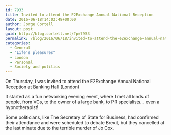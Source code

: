 ```yaml
---
id: 7933
title: Invited to attend the E2Exchange Annual National Reception
date: 2016-06-18T14:03:48+00:00
author: Jorge Cortell
layout: post
guid: http://blog.cortell.net/?p=7933
permalink: /blog/2016/06/18/invited-to-attend-the-e2exchange-annual-national-reception/
categories:
  - General
  - "Life's pleasures"
  - London
  - Personal
  - Society and politics
---
```

On Thursday, I was invited to attend the E2Exchange Annual National Reception at Banking Hall (London)

It started as a fun networking evening event, where I met all kinds of people, from VCs, to the owner of a large bank, to PR specialists… even a hypnotherapist!

Some politicians, like The Secretary of State for Business, had confirmed their attendance and were scheduled to debate Brexit, but they cancelled at the last minute due to the terrible murder of Jo Cox.